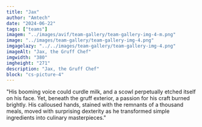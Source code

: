 ```yaml
---
title: "Jax"
author: "Amtech"
date: "2024-06-22"
tags: ["teams"]
imagem: "../images/avif/team-gallery/team-gallery-img-4-m.png"
image: "../images/team-gallery/team-gallery-img-4.png"
imgagelazy: "../../images/team-gallery/team-gallery-img-4.png"
imageAlt: "Jax, the Gruff Chef"
imgwidth: "380"
imgheight: "271"
description: "Jax, the Gruff Chef"
block: "cs-picture-4"
---
```


"His booming voice could curdle milk, and a scowl perpetually etched itself on his face. Yet, beneath the gruff exterior, a passion for his craft burned brightly. His calloused hands, stained with the remnants of a thousand meals, moved with surprising dexterity as he transformed simple ingredients into culinary masterpieces."
